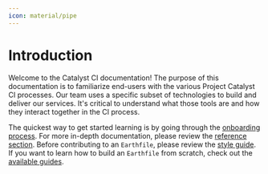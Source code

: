 ```yaml
---
icon: material/pipe
---
```


# Introduction

Welcome to the Catalyst CI documentation!
The purpose of this documentation is to familiarize end-users with the various Project Catalyst CI processes.
Our team uses a specific subset of technologies to build and deliver our services.
It's critical to understand what those tools are and how they interact together in the CI process.

The quickest way to get started learning is by going through the [onboarding process](./onboarding/index.md).
For more in-depth documentation, please review the [reference section](./reference/index.md).
Before contributing to an `Earthfile`, please review the [style guide](./style/index.md).
If you want to learn how to build an `Earthfile` from scratch, check out the [available guides](./guides/index.md).

